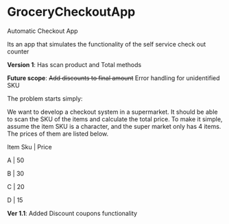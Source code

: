 # GroceryCheckoutApp
Automatic Checkout App

Its an app that simulates the functionality of the self service check out counter

**Version 1**: Has scan product and Total methods

**Future scope**:
~~Add discounts to final amount~~
Error handling for unidentified SKU

The problem starts simply:

We want to develop a checkout system in a supermarket. It should be able to scan the SKU of the items and calculate the total price. To make it simple, assume the item SKU is a character, and the super market only has 4 items. The prices of them are listed below.

Item Sku | Price

A | 50

B | 30

C | 20

D | 15

**Ver 1.1**: Added Discount coupons functionality
